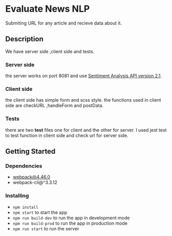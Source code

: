 # Evaluate News NLP

Submiting URL for any article and recieve data about it.

## Description

We have server side ,client side and tests.

### Server side

the server works on port 8081 and use [Sentiment Analysis API version 2.1](https://learn.meaningcloud.com/developer/sentiment-analysis/2.1/doc).

### Client side

the client side has simple form and scss style.
the functions used in client side are checkURL ,handleForm and postData.

### Tests

there are two __test__ files one for client and the other for server.
I used jest test to test function in client side and check url for server side.

## Getting Started

### Dependencies

* webpack@4.46.0
* webpack-cli@^3.3.12

### Installing

* ```npm install```
* ```npm start``` to start the app
* ```npm run build-dev``` to run the app in development mode
* ```npm run build-prod``` to run the app in production mode
* ```npm run start``` to run the server